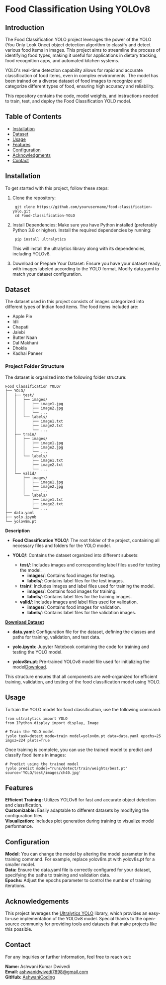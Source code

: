 # Food Classification Using YOLOv8

## Introduction

The Food Classification YOLO project leverages the power of the YOLO (You Only Look Once) object detection algorithm to classify and detect various food items in images. This project aims to streamline the process of identifying food types, making it useful for applications in dietary tracking, food recognition apps, and automated kitchen systems.

YOLO's real-time detection capability allows for rapid and accurate classification of food items, even in complex environments. The model has been trained on a diverse dataset of food images to recognize and categorize different types of food, ensuring high accuracy and reliability.

This repository contains the code, model weights, and instructions needed to train, test, and deploy the Food Classification YOLO model.

## Table of Contents
- [Installation](#installation)
- [Dataset](#dataset)
- [Usage](#usage)
- [Features](#features)
- [Configuration](#configuration)
- [Acknowledgments](#acknowledgments)
- [Contact](#contact)

## Installation

To get started with this project, follow these steps:

1. Clone the repository:

        git clone https://github.com/yourusername/food-classification-yolo.git
        cd Food-Classification-YOLO


2. Install Dependencies:
   Make sure you have Python installed (preferably Python 3.8 or higher). Install the required dependencies by running:

        pip install ultralytics

    This will install the ultralytics library along with its dependencies, including YOLOv8.

3. Download or Prepare Your Dataset:
   Ensure you have your dataset ready, with images labeled according to the YOLO format. Modify data.yaml to match your dataset configuration.

## Dataset

 The dataset used in this project consists of images categorized into different types of Indian food items. The food items included are:

 - Apple Pie
 - Idli
 - Chapati
 - Jalebi
 - Butter Naan
 - Dal Makhani
 - Dhokla
 - Kadhai Paneer

 ### Project Folder Structure

  The dataset is organized into the following folder structure:
  ```
Food Classification YOLO/
├── YOLO/
│   ├── test/
│   │   ├── images/
│   │   │   ├── image1.jpg
│   │   │   ├── image2.jpg
│   │   │   └── ...
│   │   └── labels/
│   │       ├── image1.txt
│   │       ├── image2.txt
│   │       └── ...
│   ├── train/
│   │   ├── images/
│   │   │   ├── image1.jpg
│   │   │   ├── image2.jpg
│   │   │   └── ...
│   │   └── labels/
│   │       ├── image1.txt
│   │       ├── image2.txt
│   │       └── ...
│   └── valid/
│       ├── images/
│       │   ├── image1.jpg
│       │   ├── image2.jpg
│       │   └── ...
│       └── labels/
│           ├── image1.txt
│           ├── image2.txt
│           └── ...
├── data.yaml
├── yolo.ipynb
└── yolov8m.pt
```

 **Description**

- **Food Classification YOLO/**: The root folder of the project, containing all necessary files and folders for the YOLO model.
  
- **YOLO/**: Contains the dataset organized into different subsets:
  - **test/**: Includes images and corresponding label files used for testing the model.
    - **images/**: Contains food images for testing.
    - **labels/**: Contains label files for the test images.
  - **train/**: Includes images and label files used for training the model.
    - **images/**: Contains food images for training.
    - **labels/**: Contains label files for the training images.
  - **valid/**: Includes images and label files used for validation.
    - **images/**: Contains food images for validation.
    - **labels/**: Contains label files for the validation images.

 [**Download Dataset**](https://drive.google.com/drive/folders/1xXFvhGCkcrFYWya74-50FxtzEnnSeq2M?usp=drive_link)

- **data.yaml**: Configuration file for the dataset, defining the classes and paths for training, validation, and test data.

- **yolo.ipynb**: Jupyter Notebook containing the code for training and testing the YOLO model.

- **yolov8m.pt**: Pre-trained YOLOv8 model file used for initializing the model[Download](https://github.com/ultralytics/assets/releases/download/v8.2.0/yolov8m.pt).

This structure ensures that all components are well-organized for efficient training, validation, and testing of the food classification model using YOLO.
  
        

## Usage

  To train the YOLO model for food classification, use the following command:

    from ultralytics import YOLO
    from IPython.display import display, Image

    # Train the YOLO model
    !yolo task=detect mode=train model=yolov8m.pt data=data.yaml epochs=25 imgsz=224 plots=True


  Once training is complete, you can use the trained model to predict and classify food items in images:

    # Predict using the trained model
    !yolo predict model="runs/detect/train/weights/best.pt" source='YOLO/test/images/ch40.jpg'


## Features

  **Efficient Training:** Utilizes YOLOv8 for fast and accurate object detection and classification.  
  **Customizable:** Easily adaptable to different datasets by modifying the configuration files.  
  **Visualization:** Includes plot generation during training to visualize model performance.  

## Configuration

  **Model:** You can change the model by altering the model parameter in the training command. For example, replace yolov8m.pt with yolov8s.pt for a smaller model.  
  **Data:** Ensure the data.yaml file is correctly configured for your dataset, specifying the paths to training and validation data.  
  **Epochs:** Adjust the epochs parameter to control the number of training iterations.  

## Acknowledgements

  This project leverages the [Ultralytics YOLO](https://ultralytics.com/) library, which provides an easy-to-use implementation of the YOLOv8 model. Special thanks to the open-source    community for providing tools and datasets that make projects like this possible.

## Contact

For any inquiries or further information, feel free to reach out:

**Name:** Ashwani Kumar Dwivedi  
**Email:** ashwanidwivedi7898@gmail.com  
**GitHub:** [AshwaniCoding](https://github.com/AshwaniCoding)  
